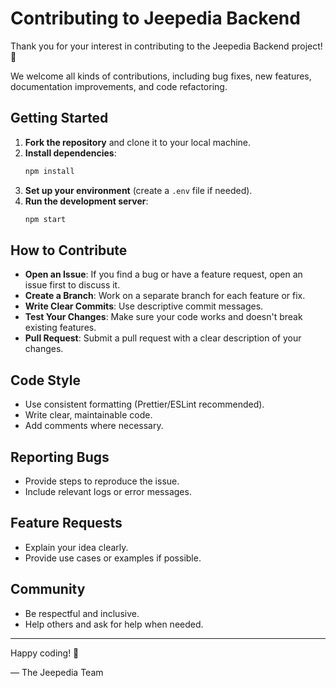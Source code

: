 # Contributing to Jeepedia Backend

Thank you for your interest in contributing to the Jeepedia Backend project! 🚀

We welcome all kinds of contributions, including bug fixes, new features, documentation improvements, and code refactoring.

## Getting Started

1. **Fork the repository** and clone it to your local machine.
2. **Install dependencies**:
   ```bash
   npm install
   ```
3. **Set up your environment** (create a `.env` file if needed).
4. **Run the development server**:
   ```bash
   npm start
   ```

## How to Contribute

- **Open an Issue**: If you find a bug or have a feature request, open an issue first to discuss it.
- **Create a Branch**: Work on a separate branch for each feature or fix.
- **Write Clear Commits**: Use descriptive commit messages.
- **Test Your Changes**: Make sure your code works and doesn't break existing features.
- **Pull Request**: Submit a pull request with a clear description of your changes.

## Code Style

- Use consistent formatting (Prettier/ESLint recommended).
- Write clear, maintainable code.
- Add comments where necessary.

## Reporting Bugs

- Provide steps to reproduce the issue.
- Include relevant logs or error messages.

## Feature Requests

- Explain your idea clearly.
- Provide use cases or examples if possible.

## Community

- Be respectful and inclusive.
- Help others and ask for help when needed.

---

Happy coding! 🎉

— The Jeepedia Team
